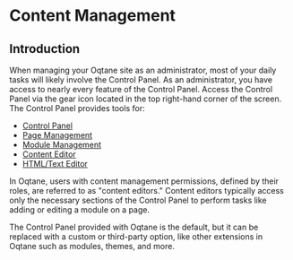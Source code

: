 # Content Management

## Introduction

When managing your Oqtane site as an administrator, most of your daily tasks will likely involve the Control Panel. As an administrator, you have access to nearly every feature of the Control Panel. Access the Control Panel via the gear icon located in the top right-hand corner of the screen. The Control Panel provides tools for:

* [Control Panel](control-panel.md)
* [Page Management](page-management.md)
* [Module Management](module-management.md)
* [Content Editor](content-editor.md)
* [HTML/Text Editor](html-text-editor.md)

In Oqtane, users with content management permissions, defined by their roles, are referred to as "content editors." Content editors typically access only the necessary sections of the Control Panel to perform tasks like adding or editing a module on a page.

The Control Panel provided with Oqtane is the default, but it can be replaced with a custom or third-party option, like other extensions in Oqtane such as modules, themes, and more.
